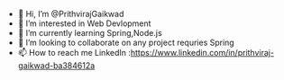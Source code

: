 - 👋 Hi, I’m @PrithvirajGaikwad
- 👀 I’m interested in Web Devlopment
- 🌱 I’m currently learning Spring,Node.js
- 💞️ I’m looking to collaborate on any project requries Spring
- 📫 How to reach me LinkedIn :https://www.linkedin.com/in/prithviraj-gaikwad-ba384612a

<!---
PrithvirajGaikwad/PrithvirajGaikwad is a ✨ special ✨ repository because its `README.md` (this file) appears on your GitHub profile.
You can click the Preview link to take a look at your changes.
--->
